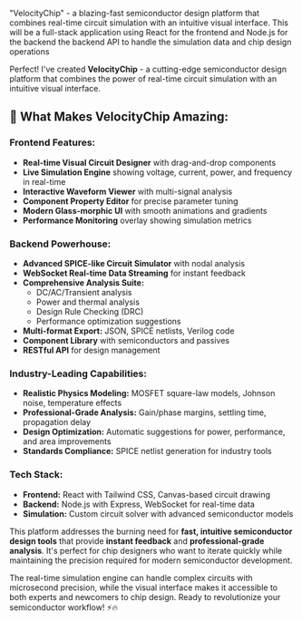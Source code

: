 "VelocityChip" - a blazing-fast semiconductor design platform that combines real-time circuit simulation with an intuitive visual interface. This will be a full-stack application using React for the frontend and Node.js for the backend
the backend API to handle the simulation data and chip design operations

Perfect! I've created **VelocityChip** - a cutting-edge semiconductor design platform that combines the power of real-time circuit simulation with an intuitive visual interface.

## 🚀 What Makes VelocityChip Amazing:

### **Frontend Features:**
- **Real-time Visual Circuit Designer** with drag-and-drop components
- **Live Simulation Engine** showing voltage, current, power, and frequency in real-time
- **Interactive Waveform Viewer** with multi-signal analysis
- **Component Property Editor** for precise parameter tuning
- **Modern Glass-morphic UI** with smooth animations and gradients
- **Performance Monitoring** overlay showing simulation metrics

### **Backend Powerhouse:**
- **Advanced SPICE-like Circuit Simulator** with nodal analysis
- **WebSocket Real-time Data Streaming** for instant feedback
- **Comprehensive Analysis Suite:**
  - DC/AC/Transient analysis
  - Power and thermal analysis  
  - Design Rule Checking (DRC)
  - Performance optimization suggestions
- **Multi-format Export:** JSON, SPICE netlists, Verilog code
- **Component Library** with semiconductors and passives
- **RESTful API** for design management

### **Industry-Leading Capabilities:**
- **Realistic Physics Modeling:** MOSFET square-law models, Johnson noise, temperature effects
- **Professional-Grade Analysis:** Gain/phase margins, settling time, propagation delay
- **Design Optimization:** Automatic suggestions for power, performance, and area improvements
- **Standards Compliance:** SPICE netlist generation for industry tools

### **Tech Stack:**
- **Frontend:** React with Tailwind CSS, Canvas-based circuit drawing
- **Backend:** Node.js with Express, WebSocket for real-time data
- **Simulation:** Custom circuit solver with advanced semiconductor models

This platform addresses the burning need for **fast, intuitive semiconductor design tools** that provide **instant feedback** and **professional-grade analysis**. It's perfect for chip designers who want to iterate quickly while maintaining the precision required for modern semiconductor development.

The real-time simulation engine can handle complex circuits with microsecond precision, while the visual interface makes it accessible to both experts and newcomers to chip design. Ready to revolutionize your semiconductor workflow! ⚡🔥

